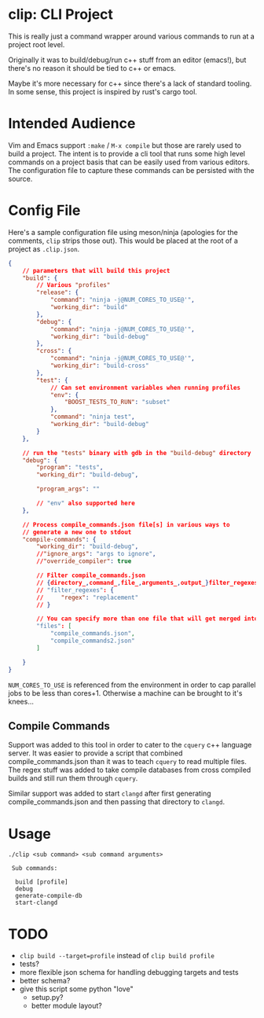 # clip: CLI Project

This is really just a command wrapper around various commands to run
at a project root level.

Originally it was to build/debug/run c++ stuff from an editor
(emacs!), but there's no reason it should be tied to c++ or emacs.

Maybe it's more necessary for c++ since there's a lack of standard
tooling.  In some sense, this project is inspired by rust's cargo
tool.

# Intended Audience

Vim and Emacs support `:make` / `M-x compile` but those are rarely used to
build a project.  The intent is to provide a cli tool that runs some
high level commands on a project basis that can be easily used from
various editors.  The configuration file to capture these commands can
be persisted with the source.

# Config File

Here's a sample configuration file using meson/ninja (apologies for
the comments, `clip` strips those out).  This would be placed at the
root of a project as `.clip.json`.

```json
{
    // parameters that will build this project
    "build": {
        // Various "profiles"
        "release": {
            "command": "ninja -j@NUM_CORES_TO_USE@'",
            "working_dir": "build"
        },
        "debug": {
            "command": "ninja -j@NUM_CORES_TO_USE@'",
            "working_dir": "build-debug"
        },
        "cross": {
            "command": "ninja -j@NUM_CORES_TO_USE@'",
            "working_dir": "build-cross"
        },
        "test": {
            // Can set environment variables when running profiles
            "env": {
                "BOOST_TESTS_TO_RUN": "subset"
            },
            "command": "ninja test",
            "working_dir": "build-debug"
        }
    },

    // run the "tests" binary with gdb in the "build-debug" directory
    "debug": {
        "program": "tests",
        "working_dir": "build-debug",

        "program_args": ""

        // "env" also supported here
    },

    // Process compile_commands.json file[s] in various ways to
    // generate a new one to stdout
    "compile-commands": {
        "working_dir": "build-debug",
        //"ignore_args": "args to ignore",
        //"override_compiler": true

        // Filter compile_commands.json
        // {directory_,command_,file_,arguments_,output_}filter_regexes
        // "filter_regexes": {
        //     "regex": "replacement"
        // }

        // You can specify more than one file that will get merged into one
        "files": [
            "compile_commands.json",
            "compile_commands2.json"
        ]

    }
}
```

`NUM_CORES_TO_USE` is referenced from the environment in order to cap
parallel jobs to be less than cores+1.  Otherwise a machine can be
brought to it's knees...

## Compile Commands

Support was added to this tool in order to cater to the `cquery` c++
language server.  It was easier to provide a script that combined
compile_commands.json than it was to teach `cquery` to read multiple
files.  The regex stuff was added to take compile databases from cross
compiled builds and still run them through `cquery`.

Similar support was added to start `clangd` after first generating
compile_commands.json and then passing that directory to `clangd`.

# Usage

```
./clip <sub command> <sub command arguments>

 Sub commands:

  build [profile]
  debug
  generate-compile-db
  start-clangd
```

# TODO

* `clip build --target=profile` instead of `clip build profile`
* tests?
* more flexible json schema for handling debugging targets and tests
* better schema?
* give this script some python "love"
  * setup.py?
  * better module layout?
